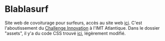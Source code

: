 # Blablasurf
Site web de covoiturage pour surfeurs, accès au site web <a href="http://blablasurf.dx.am">ici</a>. C'est l'aboutissement du <a href="https://www.imt-atlantique.fr/fr/node/662">Challenge Innovation</a> à l'IMT Atlantique. Dans le dossier "assets", il y'a du code CSS trouvé <a href="https://templated.co/">ici</a>, légèrement modifié.
